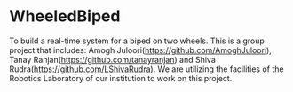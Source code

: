 # WheeledBiped
To build a real-time system for a biped on two wheels. This is a group project that includes: Amogh Juloori(https://github.com/AmoghJuloori), Tanay Ranjan(https://github.com/tanayranjan) and Shiva Rudra(https://github.com/LShivaRudra). We are utilizing the facilities of the Robotics Laboratory of our institution to work on this project. 
